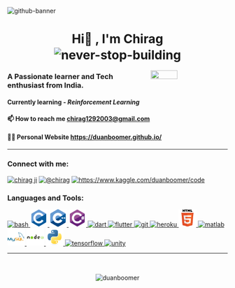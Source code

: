 ![github-banner](https://user-images.githubusercontent.com/75297171/232302548-ca61a270-ccc5-479e-b3ce-271bea384059.jpeg)

<h1 align="center">Hi👋 , I'm Chirag     <img align='center' width="20%" height='20%' src="https://github.com/DuanBoomer/DuanBoomer/assets/75297171/d58ef327-48df-42ab-816e-b61a3609968e" alt="never-stop-building" /></h1>


<!-- ![octocat-1681643746754](https://user-images.githubusercontent.com/75297171/232305863-b58b4491-4bbc-4579-9ed1-2bac542b7af1.png) -->

<img src= "https://user-images.githubusercontent.com/75297171/232305863-b58b4491-4bbc-4579-9ed1-2bac542b7af1.png" width="35%" height="35%" align = "right">

<h3 align="start">A Passionate learner and Tech enthusiast from India.</h3>

#### **Currently learning** - _Reinforcement Learning_
#### 📫 How to reach me **chirag1292003@gmail.com** 
#### 👨‍💻 Personal Website **https://duanboomer.github.io/** 

<!-- <iframe src="https://giphy.com/embed/3oEduLPzcE6qsCj8S4" width="480" height="360" frameBorder="0" class="giphy-embed" allowFullScreen></iframe><p><a href="https://giphy.com/gifs/glitch-lcd-bar-code-3oEduLPzcE6qsCj8S4">via GIPHY</a></p> -->
<hr>
<h3 align="left">Connect with me:</h3>
<p align="left">
  <a href="https://www.linkedin.com/in/chirag-ji-163a38221/" target="blank"><img align="center" src="https://raw.githubusercontent.com/rahuldkjain/github-profile-readme-generator/master/src/images/icons/Social/linked-in-alt.svg" alt="chirag ji" height="30" width="40" /></a>
<a href="https://medium.com/@chirag1292003" target="blank"><img align="center" src="https://raw.githubusercontent.com/rahuldkjain/github-profile-readme-generator/master/src/images/icons/Social/medium.svg" alt="@chirag" height="30" width="40" /></a>
  <a href="https://www.kaggle.com/duanboomer/code" target="blank"><img align="center" src="https://raw.githubusercontent.com/rahuldkjain/github-profile-readme-generator/master/src/images/icons/Social/kaggle.svg" alt="https://www.kaggle.com/duanboomer/code" height="30" width="40" /></a>
</p>

<h3 align="left">Languages and Tools:</h3>
<p align="left"> <a href="https://www.gnu.org/software/bash/" target="_blank" rel="noreferrer"> <img src="https://www.vectorlogo.zone/logos/gnu_bash/gnu_bash-icon.svg" alt="bash" width="40" height="40"/> </a> <a href="https://www.cprogramming.com/" target="_blank" rel="noreferrer"> <img src="https://raw.githubusercontent.com/devicons/devicon/master/icons/c/c-original.svg" alt="c" width="40" height="40"/> </a> <a href="https://www.w3schools.com/cpp/" target="_blank" rel="noreferrer"> <img src="https://raw.githubusercontent.com/devicons/devicon/master/icons/cplusplus/cplusplus-original.svg" alt="cplusplus" width="40" height="40"/> </a> <a href="https://www.w3schools.com/cs/" target="_blank" rel="noreferrer"> <img src="https://raw.githubusercontent.com/devicons/devicon/master/icons/csharp/csharp-original.svg" alt="csharp" width="40" height="40"/> </a> <a href="https://dart.dev" target="_blank" rel="noreferrer"> <img src="https://www.vectorlogo.zone/logos/dartlang/dartlang-icon.svg" alt="dart" width="40" height="40"/> </a> <a href="https://flutter.dev" target="_blank" rel="noreferrer"> <img src="https://www.vectorlogo.zone/logos/flutterio/flutterio-icon.svg" alt="flutter" width="40" height="40"/> </a> <a href="https://git-scm.com/" target="_blank" rel="noreferrer"> <img src="https://www.vectorlogo.zone/logos/git-scm/git-scm-icon.svg" alt="git" width="40" height="40"/> </a> <a href="https://heroku.com" target="_blank" rel="noreferrer"> <img src="https://www.vectorlogo.zone/logos/heroku/heroku-icon.svg" alt="heroku" width="40" height="40"/> </a> <a href="https://www.w3.org/html/" target="_blank" rel="noreferrer"> <img src="https://raw.githubusercontent.com/devicons/devicon/master/icons/html5/html5-original-wordmark.svg" alt="html5" width="40" height="40"/> </a> <a href="https://www.mathworks.com/" target="_blank" rel="noreferrer"> <img src="https://upload.wikimedia.org/wikipedia/commons/2/21/Matlab_Logo.png" alt="matlab" width="40" height="40"/> </a> <a href="https://www.mysql.com/" target="_blank" rel="noreferrer"> <img src="https://raw.githubusercontent.com/devicons/devicon/master/icons/mysql/mysql-original-wordmark.svg" alt="mysql" width="40" height="40"/> </a> <a href="https://nodejs.org" target="_blank" rel="noreferrer"> <img src="https://raw.githubusercontent.com/devicons/devicon/master/icons/nodejs/nodejs-original-wordmark.svg" alt="nodejs" width="40" height="40"/> </a> <a href="https://www.python.org" target="_blank" rel="noreferrer"> <img src="https://raw.githubusercontent.com/devicons/devicon/master/icons/python/python-original.svg" alt="python" width="40" height="40"/> </a> <a href="https://www.tensorflow.org" target="_blank" rel="noreferrer"> <img src="https://www.vectorlogo.zone/logos/tensorflow/tensorflow-icon.svg" alt="tensorflow" width="40" height="40"/> </a> <a href="https://unity.com/" target="_blank" rel="noreferrer"> <img src="https://www.vectorlogo.zone/logos/unity3d/unity3d-icon.svg" alt="unity" width="40" height="40"/> </a></p>

<hr><br>
<p align='center'><img align="center" src="https://github-readme-streak-stats.herokuapp.com/?user=DuanBoomer&" alt="duanboomer" /></p>


